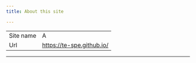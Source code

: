```yaml
---
title: About this site

---
```


| | |
| --- | --- |
| Site name | A |
| Url | https://te-spe.github.io/ |
---
